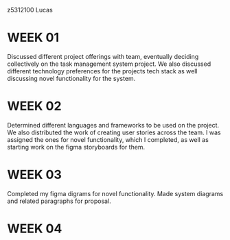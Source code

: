 z5312100 Lucas
# WEEK 01
Discussed different project offerings with team, eventually deciding collectively on the task management system project. We also discussed different technology preferences for the projects tech stack as well discussing novel functionality for the system.

# WEEK 02
Determined different languages and frameworks to be used on the project. We also distributed the work of creating user stories across the team. I was assigned the ones for novel functionality, which I completed, as well as starting work on the figma storyboards for them.
 
# WEEK 03
Completed my figma digrams for novel functionality. Made system diagrams and related paragraphs for proposal.

# WEEK 04

